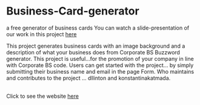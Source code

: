 # Business-Card-generator
a free generator of business cards
You can watch a slide-presentation of our work in this project [here](https://hackmd.io/@kobcat/HyqOF0HQo#/)

This project generates business cards with an image background and a description of what your business does from Corporate BS Buzzword generator.
This project is useful...for the promotion of your company in line with Corporate BS code.
Users can get started with the project... by simply submitting their business name and email in the page Form.
Who maintains and contributes to the project ... dllinton and konstantinakatmada.

</br> Click to see the website [here](https://fac26.github.io/Business-Card-generator/)

